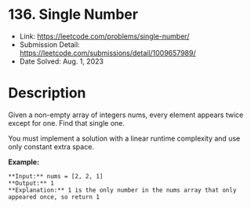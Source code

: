 # 136. Single Number

- Link: https://leetcode.com/problems/single-number/
- Submission Detail: https://leetcode.com/submissions/detail/1009657989/
- Date Solved: Aug. 1, 2023

# Description

Given a non-empty array of integers nums, every element appears twice except for one. Find that single one.

You must implement a solution with a linear runtime complexity and use only constant extra space.

**Example:**

```
**Input:** nums = [2, 2, 1]
**Output:** 1
**Explanation:** 1 is the only number in the nums array that only appeared once, so return 1
```
